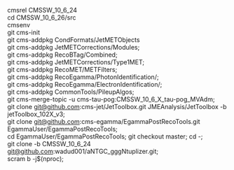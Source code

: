 cmsrel CMSSW_10_6_24 <br>
cd CMSSW_10_6_26/src <br>
cmsenv <br>
git cms-init<br>
git cms-addpkg CondFormats/JetMETObjects<br>
git cms-addpkg JetMETCorrections/Modules;<br>
git cms-addpkg RecoBTag/Combined;  <br> 
git cms-addpkg JetMETCorrections/Type1MET;  <br> 
git cms-addpkg RecoMET/METFilters;  <br> 
git cms-addpkg RecoEgamma/PhotonIdentification/;  <br> 
git cms-addpkg RecoEgamma/ElectronIdentification/;  <br> 
git cms-addpkg CommonTools/PileupAlgos;  <br>
git cms-merge-topic -u cms-tau-pog:CMSSW_10_6_X_tau-pog_MVAdm;   <br> 
git clone git@github.com:cms-jet/JetToolbox.git JMEAnalysis/JetToolbox -b jetToolbox_102X_v3;  <br>
git clone git@github.com:cms-egamma/EgammaPostRecoTools.git  EgammaUser/EgammaPostRecoTools;  <br>
cd  EgammaUser/EgammaPostRecoTools;  git checkout master;  cd -;  <br>
git clone -b CMSSW_10_6_24 git@github.com:wadud001/aNTGC_gggNtuplizer.git;<br>
scram b -j$(nproc); <br>
